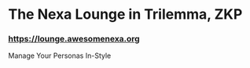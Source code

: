 # The Nexa Lounge in Trilemma, ZKP

### https://lounge.awesomenexa.org

Manage Your Personas In-Style
